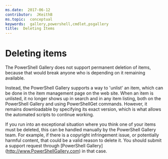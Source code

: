 ```yaml
---
ms.date:  2017-06-12
contributor:  JKeithB
ms.topic:  conceptual
keywords:  gallery,powershell,cmdlet,psgallery
title:  Deleting Items
---
```


# Deleting items

The PowerShell Gallery does not support permanent deletion of items, because that would break anyone who is depending on it remaining available.

Instead, the PowerShell Gallery supports a way to 'unlist' an item, which can be done in the item management page on the web site. 
When an item is unlisted, it no longer shows up in search and in any item listing, both on the PowerShell Gallery and using PowerShellGet commands. 
However, it remains downloadable by specifying its exact version, which is what allows the automated scripts to continue working.

If you run into an exceptional situation where you think one of your items must be deleted, this can be handled manually by the PowerShell Gallery team. 
For example, if there is a copyright infringement issue, or potentially harmful content, that could be a valid reason to delete it. 
You should submit a support request through [PowerShell Gallery] (http://www.PowerShellGallery.com) in that case.

